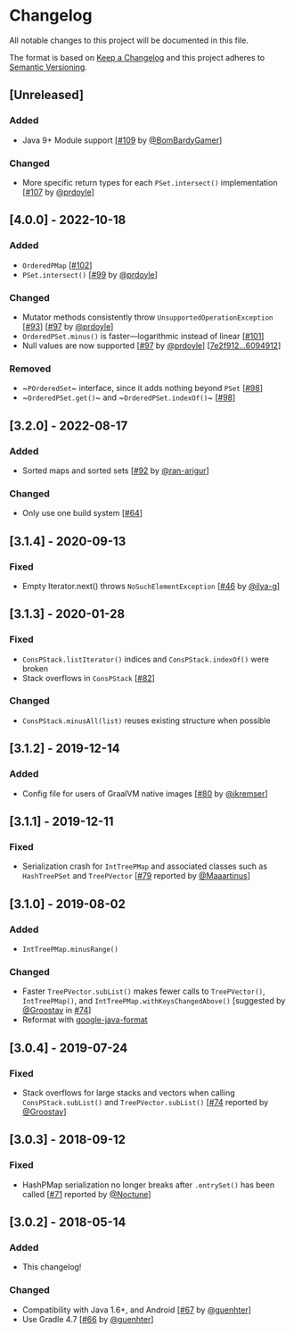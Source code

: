 # Changelog
All notable changes to this project will be documented in this file.

The format is based on [Keep a Changelog](https://keepachangelog.com/en/1.0.0/)
and this project adheres to [Semantic Versioning](https://semver.org/spec/v2.0.0.html).

## [Unreleased]
### Added
- Java 9+ Module support [[#109](https://github.com/hrldcpr/pcollections/pull/109) by [@BomBardyGamer](https://github.com/BomBardyGamer)]
### Changed
- More specific return types for each `PSet.intersect()` implementation [[#107](https://github.com/hrldcpr/pcollections/pull/107) by [@prdoyle](https://github.com/prdoyle)]

## [4.0.0] - 2022-10-18
### Added
- `OrderedPMap` [[#102](https://github.com/hrldcpr/pcollections/pull/102)]
- `PSet.intersect()` [[#99](https://github.com/hrldcpr/pcollections/pull/99) by [@prdoyle](https://github.com/prdoyle)]
### Changed
- Mutator methods consistently throw `UnsupportedOperationException` [[#93](https://github.com/hrldcpr/pcollections/issues/93)] [[#97](https://github.com/hrldcpr/pcollections/pull/97) by [@prdoyle](https://github.com/prdoyle)]
- `OrderedPSet.minus()` is faster—logarithmic instead of linear [[#101](https://github.com/hrldcpr/pcollections/pull/101)]
- Null values are now supported [[#97](https://github.com/hrldcpr/pcollections/pull/97) by [@prdoyle](https://github.com/prdoyle)] [[7e2f912...6094912](https://github.com/hrldcpr/pcollections/compare/7e2f912...6094912)]
### Removed
- ~`POrderedSet`~ interface, since it adds nothing beyond `PSet` [[#98](https://github.com/hrldcpr/pcollections/pull/98)]
- ~`OrderedPSet.get()`~ and ~`OrderedPSet.indexOf()`~ [[#98](https://github.com/hrldcpr/pcollections/pull/98)]

## [3.2.0] - 2022-08-17
### Added
- Sorted maps and sorted sets [[#92](https://github.com/hrldcpr/pcollections/pull/92) by [@ran-arigur](https://github.com/ran-arigur)]
### Changed
- Only use one build system [[#64](https://github.com/hrldcpr/pcollections/issues/64)]

## [3.1.4] - 2020-09-13
### Fixed
- Empty Iterator.next() throws `NoSuchElementException` [[#46](https://github.com/hrldcpr/pcollections/pull/46) by [@ilya-g](https://github.com/ilya-g)]

## [3.1.3] - 2020-01-28
### Fixed
- `ConsPStack.listIterator()` indices and `ConsPStack.indexOf()` were broken
- Stack overflows in `ConsPStack` [[#82](https://github.com/hrldcpr/pcollections/pull/82)]
### Changed
- `ConsPStack.minusAll(list)` reuses existing structure when possible

## [3.1.2] - 2019-12-14
### Added
- Config file for users of GraalVM native images [[#80](https://github.com/hrldcpr/pcollections/pull/80) by [@jkremser](https://github.com/jkremser)]

## [3.1.1] - 2019-12-11
### Fixed
- Serialization crash for `IntTreePMap` and associated classes such as `HashTreePSet` and `TreePVector` [[#79](https://github.com/hrldcpr/pcollections/issues/79) reported by [@Maaartinus](https://github.com/Maaartinus)]

## [3.1.0] - 2019-08-02
### Added
- `IntTreePMap.minusRange()`
### Changed
- Faster `TreePVector.subList()` makes fewer calls to `TreePVector()`, `IntTreePMap()`, and `IntTreePMap.withKeysChangedAbove()` [suggested by [@Groostav](https://github.com/Groostav) in [#74](https://github.com/hrldcpr/pcollections/issues/74)]
- Reformat with [google-java-format](https://github.com/google/google-java-format)

## [3.0.4] - 2019-07-24
### Fixed
- Stack overflows for large stacks and vectors when calling `ConsPStack.subList()` and `TreePVector.subList()` [[#74](https://github.com/hrldcpr/pcollections/issues/74) reported by [@Groostav](https://github.com/Groostav)]

## [3.0.3] - 2018-09-12
### Fixed
- HashPMap serialization no longer breaks after `.entrySet()` has been called [[#71](https://github.com/hrldcpr/pcollections/issues/71) reported by [@Noctune](https://github.com/Noctune)]

## [3.0.2] - 2018-05-14
### Added
- This changelog!
### Changed
- Compatibility with Java 1.6+, and Android [[#67](https://github.com/hrldcpr/pcollections/pull/67) by [@guenhter](https://github.com/guenhter)]
- Use Gradle 4.7 [[#66](https://github.com/hrldcpr/pcollections/pull/66) by [@guenhter](https://github.com/guenhter)]
